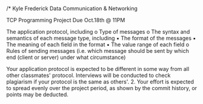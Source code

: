 #
/*
Kyle Frederick
Data Communication & Networking

TCP Programming Project
Due Oct.18th @ 11PM

The application protocol, including
o Type of messages
o The syntax and semantics of each message type, including
▪ The format of the messages
▪ The meaning of each field in the format
▪ The value range of each field
o Rules of sending messages (i.e. which message should be sent by which end (client or
server) under what circumstance)

Your application protocol is expected to be different in some way from all other classmates'
protocol. Interviews will be conducted to check plagiarism if your protocol is the same as
others'.
2. Your effort is expected to spread evenly over the project period, as shown by the commit
history, or points may be deducted.


